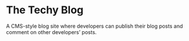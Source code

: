 # The Techy Blog
A CMS-style blog site where developers can publish their blog posts and comment on other developers’ posts.
